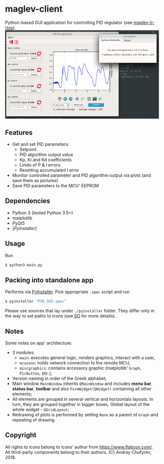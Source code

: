 # maglev-client
Python-based GUI application for controlling PID regulator (see [maglev-ti-rtos](https://github.com/ussserrr/maglev-ti-rtos)).
![UNIX screenshot](/screenshots/PID_GUI_linux_gamma.png)

## Features
  - Get and set PID parameters:
    - Setpoint
    - PID algorithm output value
    - Kp, Ki and Kd coefficients
    - Limits of P & I errors
    - Resetting accumulated I error
  - Monitor controlled parameter and PID algorithm output via plots (and save them as pictures)
  - Save PID parameters to the MCU' EEPROM

## Dependencies
  - Python 3 (tested Python 3.5+)
  - matplotlib
  - PyQt5
  - [*PyInstaller*]

## Usage
Run
```sh
$ python3 main.py
```

## Packing into standalone app
Performs via [PyInstaller](https://www.pyinstaller.org/). Pick appropriate `.spec` script and run
```sh
$ pyinstaller "PID_GUI.spec"
```
Please use sources that lay under `./pyinstaller` folder. They differ only in the way to set paths to icons (see [SO](https://stackoverflow.com/questions/7674790/bundling-data-files-with-pyinstaller-onefile) for more details).

## Notes
Some notes on app' architecture:
  - 3 modules:
    - `main`: executes general logic, renders graphics, interact with a user,
    - `mcuconn`: holds network connection to the remote MCU,
    - `miscgraphics`: contains accessory graphic (matplotlib' `Graph`, `PicButton`, etc.);
  - Version naming in order of the Greek alphabet;
  - Main window `MainWindow` inherits `QMainWindow` and includes **menu bar**, **status bar**, **toolbar** and also `FormWidget(QWidget)` containing all other elements;
  - All elements are grouped in several vertical and horizontals layouts. In turn, they are grouped together in bigger boxes. Global layout of the whole widget - `QGridLayout`;
  - Redrawing of plots is performed by setting `None` as a parent of `Graph` and repeating of drawing.

## Copyright
All rights to icons belong to icons' author from https://www.flaticon.com/. All third-party components belong to their authors.
(C) Andrey Chufyrev, 2018.
